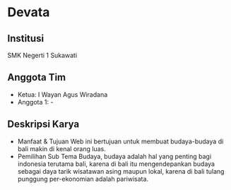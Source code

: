 # Devata

## Institusi

SMK Negerti 1 Sukawati

## Anggota Tim

- Ketua: I Wayan Agus Wiradana
- Anggota 1: -

## Deskripsi Karya

- Manfaat & Tujuan
  Web ini bertujuan untuk membuat budaya-budaya di bali
  makin di kenal orang luas.
- Pemilihan Sub Tema
  Budaya, budaya adalah hal yang penting bagi indonesia terutama
  bali, karena di bali itu mengendepankan budaya sebagai daya tarik
  wisatawan asing maupun lokal, karena di bali tulang punggung per-ekonomian
  adalah pariwisata.
